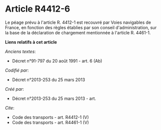 # Article R4412-6

Le péage prévu à l'article R. 4412-1 est recouvré par Voies navigables de France, en fonction des règles établies par son
conseil d'administration, sur la base de la déclaration de chargement mentionnée à l'article R. 4461-1.

**Liens relatifs à cet article**

_Anciens textes_:

  - Décret n°91-797 du 20 août 1991 - art. 6 (Ab)

_Codifié par_:

  - Décret n°2013-253 du 25 mars 2013

_Créé par_:

  - Décret n°2013-253 du 25 mars 2013 - art.

_Cite_:

  - Code des transports - art. R4412-1 (V)
  - Code des transports - art. R4461-1 (V)
